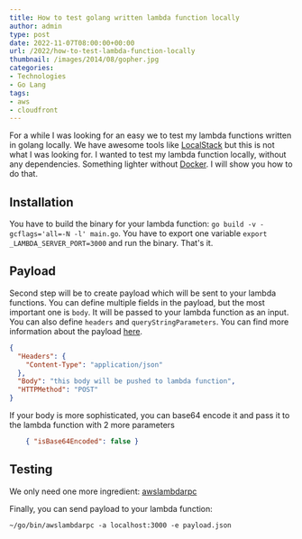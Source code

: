 ```yaml
---
title: How to test golang written lambda function locally
author: admin
type: post
date: 2022-11-07T08:00:00+00:00
url: /2022/how-to-test-lambda-function-locally
thumbnail: /images/2014/08/gopher.jpg
categories:
- Technologies
- Go Lang
tags:
- aws
- cloudfront
---
```

For a while I was looking for an easy we to test my lambda functions written in golang locally. We have awesome tools like [LocalStack](https://localstack.cloud/) but this is not what I was looking for. I wanted to test my lambda function locally, without any dependencies. Something lighter without [Docker](https://www.docker.com/). I will show you how to do that.

<!--more-->

## Installation

You have to build the binary for your lambda function: `go build -v -gcflags='all=-N -l' main.go`. You have to export one variable `export _LAMBDA_SERVER_PORT=3000` and run the binary. That's it.

## Payload
Second step will be to create payload which will be sent to your lambda functions. You can define multiple fields in the payload, but the most important one is `body`. It will be passed to your lambda function as an input. You can also define `headers` and `queryStringParameters`. You can find more information about the payload [here](https://docs.aws.amazon.com/apigateway/latest/developerguide/set-up-lambda-proxy-integrations.html#api-gateway-simple-proxy-for-lambda-input-format).

```JSON
{
  "Headers": {
    "Content-Type": "application/json"
  },
  "Body": "this body will be pushed to lambda function",
  "HTTPMethod": "POST"
}
```

If your body is more sophisticated, you can base64 encode it and pass it to the lambda function with 2 more parameters
```JSON 
    { "isBase64Encoded": false } 
```

## Testing

We only need one more ingredient: [awslambdarpc](https://github.com/blmayer/awslambdarpc)

Finally, you can send payload to your lambda function:

`~/go/bin/awslambdarpc -a localhost:3000 -e payload.json`
